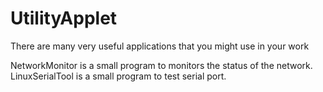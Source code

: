 # UtilityApplet
There are many very useful applications that you might use in your work

NetworkMonitor is a small program to monitors the status of the network.
LinuxSerialTool is a small program to test serial port.
